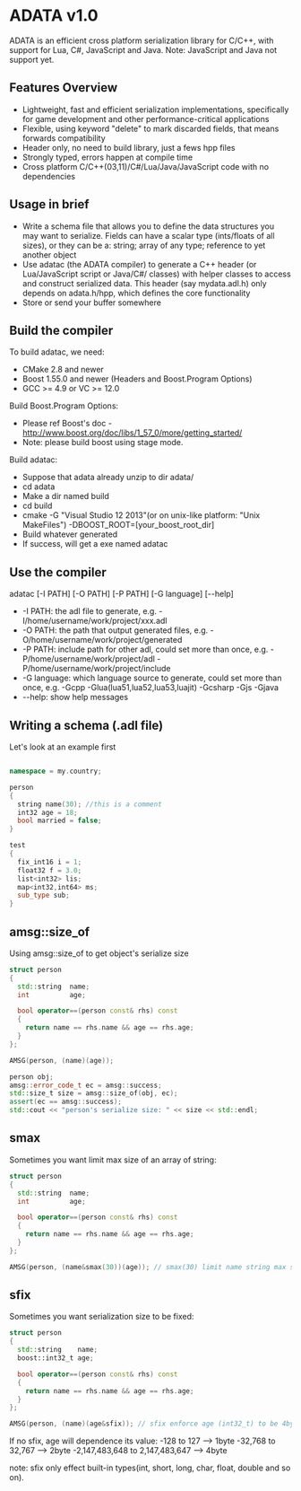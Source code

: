 ADATA v1.0
=======

ADATA is an efficient cross platform serialization library for C/C++, with support for Lua, C#, JavaScript and Java.
Note: JavaScript and Java not support yet.

Features Overview
---------------

* Lightweight, fast and efficient serialization implementations, specifically for game development and other performance-critical applications
* Flexible, using keyword "delete" to mark discarded fields, that means forwards compatibility
* Header only, no need to build library, just a fews hpp files
* Strongly typed, errors happen at compile time
* Cross platform C/C++(03,11)/C#/Lua/Java/JavaScript code with no dependencies

Usage in brief
---------------

* Write a schema file that allows you to define the data structures you may want to serialize. Fields can have a scalar type (ints/floats of all sizes), or they can be a: string; array of any type; reference to yet another object
* Use adatac (the ADATA compiler) to generate a C++ header (or Lua/JavaScript script or Java/C#/ classes) with helper classes to access and construct serialized data. This header (say mydata.adl.h) only depends on adata.h/hpp, which defines the core functionality
* Store or send your buffer somewhere

Build the compiler
------------

To build adatac, we need:
* CMake 2.8 and newer
* Boost 1.55.0 and newer (Headers and Boost.Program Options)
* GCC >= 4.9 or VC >= 12.0

Build Boost.Program Options:
* Please ref Boost's doc - http://www.boost.org/doc/libs/1_57_0/more/getting_started/ 
* Note: please build boost using stage mode.

Build adatac:
* Suppose that adata already unzip to dir adata/
* cd adata
* Make a dir named build
* cd build
* cmake -G "Visual Studio 12 2013"(or on unix-like platform: "Unix MakeFiles") -DBOOST_ROOT=[your_boost_root_dir]
* Build whatever generated
* If success, will get a exe named adatac

Use the compiler
-------------------

adatac [-I PATH] [-O PATH] [-P PATH] [-G language] [--help]
* -I PATH: the adl file to generate, e.g. -I/home/username/work/project/xxx.adl
* -O PATH: the path that output generated files, e.g. -O/home/username/work/project/generated
* -P PATH: include path for other adl, could set more than once, e.g. -P/home/username/work/project/adl -P/home/username/work/project/include
* -G language: which language source to generate, could set more than once, e.g. -Gcpp -Glua(lua51,lua52,lua53,luajit) -Gcsharp -Gjs -Gjava
* --help: show help messages

Writing a schema (.adl file)
-------------------

Let's look at an example first

```cpp

namespace = my.country;

person
{
  string name(30); //this is a comment
  int32 age = 18;
  bool married = false;
}

test
{
  fix_int16 i = 1;
  float32 f = 3.0;
  list<int32> lis;
  map<int32,int64> ms;
  sub_type sub;
}

```

amsg::size_of
-------------------

Using amsg::size_of to get object's serialize size

```cpp
struct person
{
  std::string  name;
  int          age;

  bool operator==(person const& rhs) const
  {
    return name == rhs.name && age == rhs.age;
  }
};

AMSG(person, (name)(age));

person obj;
amsg::error_code_t ec = amsg::success;
std::size_t size = amsg::size_of(obj, ec);
assert(ec == amsg::success);
std::cout << "person's serialize size: " << size << std::endl;
```

smax
-------------------

Sometimes you want limit max size of an array of string:

```cpp
struct person
{
  std::string  name;
  int          age;

  bool operator==(person const& rhs) const
  {
    return name == rhs.name && age == rhs.age;
  }
};

AMSG(person, (name&smax(30))(age)); // smax(30) limit name string max size is 30 bytes
```

sfix
-------------------

Sometimes you want serialization size to be fixed:

```cpp
struct person
{
  std::string    name;
  boost::int32_t age;

  bool operator==(person const& rhs) const
  {
    return name == rhs.name && age == rhs.age;
  }
};

AMSG(person, (name)(age&sfix)); // sfix enforce age (int32_t) to be 4bytes after serialization
```

If no sfix, age will dependence its value:
  -128 to 127                     --> 1byte
  -32,768 to 32,767               --> 2byte
  -2,147,483,648 to 2,147,483,647 --> 4byte

note: sfix only effect built-in types(int, short, long, char, float, double and so on).
